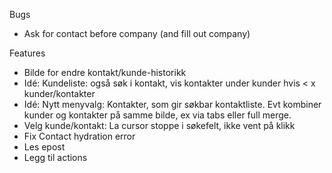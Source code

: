 
Bugs
* Ask for contact before company (and fill out company)

Features
* Bilde for endre kontakt/kunde-historikk
* Idé: Kundeliste: også søk i kontakt, vis kontakter under kunder hvis < x kunder/kontakter
* Idé: Nytt menyvalg: Kontakter, som gir søkbar kontaktliste. Evt kombiner kunder og kontakter på samme bilde, ex via tabs eller full merge.
* Velg kunde/kontakt: La cursor stoppe i søkefelt, ikke vent på klikk
* Fix Contact hydration error
* Les epost
* Legg til actions
